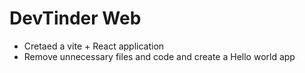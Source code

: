 # DevTinder Web
- Cretaed a vite + React application
- Remove unnecessary files and code  and create a Hello world app